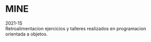 # MINE

2021-1S \
Retroalimentacion ejercicios y talleres realizados en programacion orientada a objetos.
